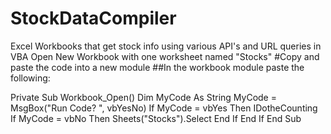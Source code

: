 # StockDataCompiler
Excel Workbooks that get stock info using various API's and URL queries in VBA
Open New Workbook with one worksheet named "Stocks"
#Copy and paste the code into a new module
##In the workbook module paste the following:

Private Sub Workbook_Open()
Dim MyCode As String
MyCode = MsgBox("Run Code? ", vbYesNo)
If MyCode = vbYes Then
        IDotheCounting
If MyCode = vbNo Then
        Sheets("Stocks").Select
End If
End If
End Sub

